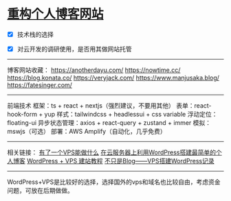 # [重构个人博客网站](https://github.com/Smileye-v/gitblog/issues/6)

- [x] 技术栈的选择

- [x] 对云开发的调研使用，是否用其做网站托管

---

博客网站收藏：
https://anotherdayu.com/
https://nowtime.cc/
https://blog.konata.co/
https://veryjack.com/
https://www.manjusaka.blog/
https://fatesinger.com/

---

前端技术
框架：ts + react + nextjs（强烈建议，不要用其他）
表单：react-hook-form + yup
样式：tailwindcss + headlessui + css variable
浮动定位：floating-ui
异步状态管理：axios + react-query + zustand + immer
模拟：mswjs（可选）
部署：AWS Amplify（自动化，几乎免费）

---

相关链接：
[有了一个VPS能做什么](https://blog.pullopen.xyz/2021/01/05/what-can-vps-do-for-you/)
[在云服务器上利用WordPress搭建最简单的个人博客](https://zhuanlan.zhihu.com/p/107035813)
[WordPress + VPS 建站教程](https://sspai.com/post/66447)
[不只是Blog——VPS搭建WordPress记录](https://blog.konata.co/?p=1)

---

WordPress+VPS是比较好的选择，选择国外的vps和域名也比较自由，考虑资金问题，可放在后期做做。